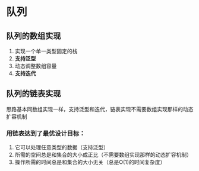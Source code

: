 # 队列

## 队列的数组实现
1. 实现一个单一类型固定的栈
2. **支持泛型**
3. 动态调整数组容量
4. **支持迭代**

## 队列的链表实现
思路基本同数组实现一样，支持泛型和迭代，链表实现不需要数组实现那样的动态扩容机制

### 用链表达到了最优设计目标：
1. 它可以处理任意类型的数据（支持泛型）
2. 所需的空间总是和集合的大小成正比（不需要数组实现那样的动态扩容机制）
3. 操作所需的时间总是和集合的大小无关（总是O(1)的时间复杂度）

